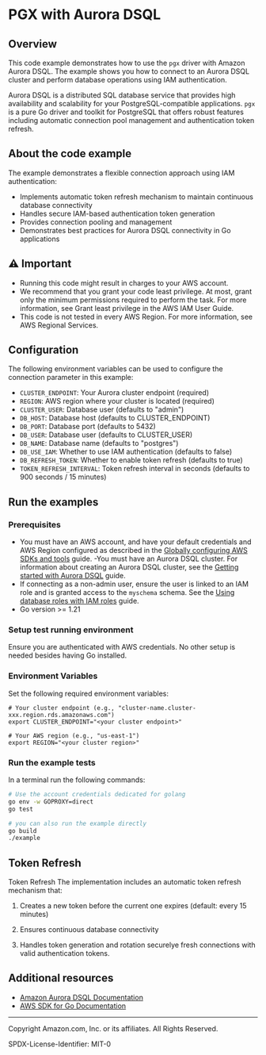 # PGX with Aurora DSQL

## Overview

This code example demonstrates how to use the `pgx` driver with Amazon Aurora DSQL. The example shows you how to connect to an Aurora DSQL cluster and perform database operations using IAM authentication.

Aurora DSQL is a distributed SQL database service that provides high availability and scalability for your PostgreSQL-compatible applications. `pgx` is a pure Go driver and toolkit for PostgreSQL that offers robust features including automatic connection pool management and authentication token refresh.


## About the code example

The example demonstrates a flexible connection approach using IAM authentication:

- Implements automatic token refresh mechanism to maintain continuous database connectivity
- Handles secure IAM-based authentication token generation
- Provides connection pooling and management
- Demonstrates best practices for Aurora DSQL connectivity in Go applications

## ⚠️ Important

- Running this code might result in charges to your AWS account.
- We recommend that you grant your code least privilege. At most, grant only the
  minimum permissions required to perform the task. For more information, see
  Grant least privilege in the AWS IAM User Guide.
- This code is not tested in every AWS Region. For more information, see
  AWS Regional Services.

## Configuration

The following environment variables can be used to configure the connection parameter in this example:

- `CLUSTER_ENDPOINT`: Your Aurora cluster endpoint (required)
- `REGION`: AWS region where your cluster is located (required)
- `CLUSTER_USER`: Database user (defaults to "admin")
- `DB_HOST`: Database host (defaults to CLUSTER_ENDPOINT)
- `DB_PORT`: Database port (defaults to 5432)
- `DB_USER`: Database user (defaults to CLUSTER_USER)
- `DB_NAME`: Database name (defaults to "postgres")
- `DB_USE_IAM`: Whether to use IAM authentication (defaults to false)
- `DB_REFRESH_TOKEN`: Whether to enable token refresh (defaults to true)
- `TOKEN_REFRESH_INTERVAL`: Token refresh interval in seconds (defaults to 900 seconds / 15 minutes)

## Run the examples

### Prerequisites

- You must have an AWS account, and have your default credentials and AWS Region
  configured as described in the
  [Globally configuring AWS SDKs and tools](https://docs.aws.amazon.com/credref/latest/refdocs/creds-config-files.html)
  guide.
-You must have an Aurora DSQL cluster. For information about creating an Aurora DSQL cluster, see the
      [Getting started with Aurora DSQL](https://docs.aws.amazon.com/aurora-dsql/latest/userguide/getting-started.html)
      guide.
- If connecting as a non-admin user, ensure the user is linked to an IAM role and is granted access to the `myschema`
  schema. See the
  [Using database roles with IAM roles](https://docs.aws.amazon.com/aurora-dsql/latest/userguide/using-database-and-iam-roles.html)
  guide.
- Go version >= 1.21

### Setup test running environment

Ensure you are authenticated with AWS credentials. No other setup is needed besides having Go installed.

### Environment Variables
Set the following required environment variables:

```shell
# Your cluster endpoint (e.g., "cluster-name.cluster-xxx.region.rds.amazonaws.com")
export CLUSTER_ENDPOINT="<your cluster endpoint>"

# Your AWS region (e.g., "us-east-1")
export REGION="<your cluster region>"
```

### Run the example tests

In a terminal run the following commands:

```sh
# Use the account credentials dedicated for golang
go env -w GOPROXY=direct
go test

# you can also run the example directly
go build
./example
```

## Token Refresh

Token Refresh
The implementation includes an automatic token refresh mechanism that:

1. Creates a new token before the current one expires (default: every 15 minutes)

1. Ensures continuous database connectivity

1. Handles token generation and rotation securelye fresh connections with valid authentication tokens.

## Additional resources

- [Amazon Aurora DSQL Documentation](https://docs.aws.amazon.com/aurora-dsql/latest/userguide/what-is-aurora-dsql.html)
- [AWS SDK for Go Documentation](https://docs.aws.amazon.com/sdk-for-go/)

---

Copyright Amazon.com, Inc. or its affiliates. All Rights Reserved.

SPDX-License-Identifier: MIT-0
